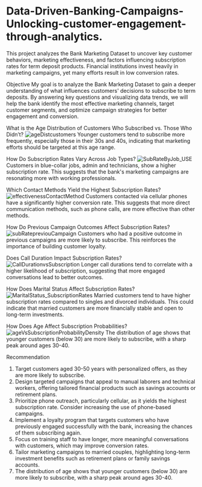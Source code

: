 # Data-Driven-Banking-Campaigns-Unlocking-customer-engagement-through-analytics.
This project analyzes the Bank Marketing Dataset to uncover key customer behaviors, marketing effectiveness, and factors influencing subscription rates for term deposit products.  Financial institutions invest heavily in marketing campaigns, yet many efforts result in low conversion rates. 

Objective
My goal is to analyze the Bank Marketing Dataset to gain a deeper understanding of what influences customers' decisions to subscribe to term deposits. By answering key questions and visualizing data trends, we will help the bank identify the most effective marketing channels, target customer segments, and optimize campaign strategies for better engagement and conversion.


What is the Age Distribution of Customers Who Subscribed vs. Those Who Didn’t?
![ageDistcustomers](https://github.com/user-attachments/assets/d8b05e57-da22-46ca-bce6-512859527440)
Younger customers tend to subscribe more frequently, especially those in their 30s and 40s, indicating that marketing efforts should be targeted at this age range.

How Do Subscription Rates Vary Across Job Types?
![SubRateByJob_USE](https://github.com/user-attachments/assets/a34d68e6-9832-48ef-a951-c691e91816b1)
Customers in blue-collar jobs, admin and technicians, show a higher subscription rate. This suggests that the bank's marketing campaigns are resonating more with working professionals.

Which Contact Methods Yield the Highest Subscription Rates?
![effectivenessContactMethod](https://github.com/user-attachments/assets/d3d077f6-40df-46a9-bf6c-af741b446fba)
Customers contacted via cellular phones have a significantly higher conversion rate. This suggests that more direct communication methods, such as phone calls, are more effective than other methods.

How Do Previous Campaign Outcomes Affect Subscription Rates?
![subRatepreviouCampaign](https://github.com/user-attachments/assets/668ec427-3d2b-45c8-8574-ec9f69505b08)
Customers who had a positive outcome in previous campaigns are more likely to subscribe. This reinforces the importance of building customer loyalty.

Does Call Duration Impact Subscription Rates?
![CallDurationvsSubscription](https://github.com/user-attachments/assets/7eb18256-b025-467e-a816-53e719fd36b1)
Longer call durations tend to correlate with a higher likelihood of subscription, suggesting that more engaged conversations lead to better outcomes.

How Does Marital Status Affect Subscription Rates?
![MaritalStatus_SubscriptionRates](https://github.com/user-attachments/assets/869a2a12-80fb-4b93-8a84-d8a14499af38)
Married customers tend to have higher subscription rates compared to singles and divorced individuals. This could indicate that married customers are more financially stable and open to long-term investments.

How Does Age Affect Subscription Probabilities?
![ageVsSubscriptionProbabilityDensity](https://github.com/user-attachments/assets/5d1fcb20-dd19-4a0d-9187-130d7c9eef55)
The distribution of age shows that younger customers (below 30) are more likely to subscribe, with a sharp peak around ages 30-40.


Recommendation
1. Target customers aged 30-50 years with personalized offers, as they are more likely to subscribe.
2. Design targeted campaigns that appeal to manual laborers and technical workers, offering tailored financial products such as savings accounts or retirement plans.
3. Prioritize phone outreach, particularly cellular, as it yields the highest subscription rate. Consider increasing the use of phone-based campaigns.
4. Implement a loyalty program that targets customers who have previously engaged successfully with the bank, increasing the chances of them subscribing again.
5. Focus on training staff to have longer, more meaningful conversations with customers, which may improve conversion rates.
6. Tailor marketing campaigns to married couples, highlighting long-term investment benefits such as retirement plans or family savings accounts.
7. The distribution of age shows that younger customers (below 30) are more likely to subscribe, with a sharp peak around ages 30-40.
